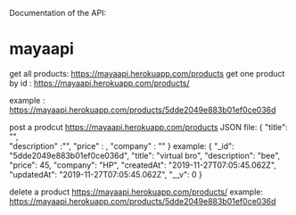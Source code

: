 
Documentation of the API:
# mayaapi


get all products:
https://mayaapi.herokuapp.com/products
get one product by id :
https://mayaapi.herokuapp.com/products/<product id>

example :
https://mayaapi.herokuapp.com/products/5dde2049e883b01ef0ce036d


post a prodcut
https://mayaapi.herokuapp.com/products
JSON file:
{
	"title": "<String>",	
	"description" :"<string>",
	"price" : <number>,
	"company" : "<String>"
}
example:
{
        "_id": "5dde2049e883b01ef0ce036d",
        "title": "virtual bro",
        "description": "bee",
        "price": 45,
        "company": "HP",
        "createdAt": "2019-11-27T07:05:45.062Z",
        "updatedAt": "2019-11-27T07:05:45.062Z",
        "__v": 0
 }
    

delete a product
https://mayaapi.herokuapp.com/products/<product id>
example:
https://mayaapi.herokuapp.com/products/5dde2049e883b01ef0ce036d

